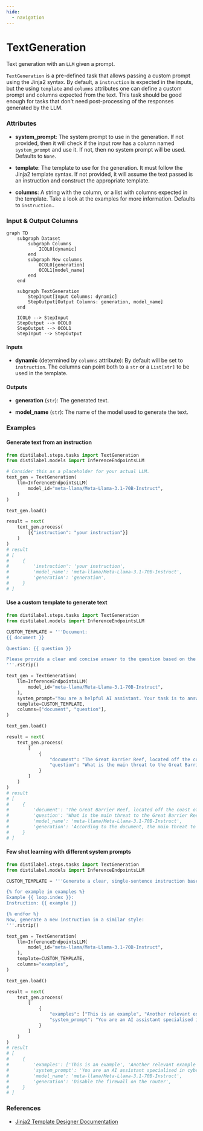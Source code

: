 ```yaml
---
hide:
  - navigation
---
```

# TextGeneration

Text generation with an `LLM` given a prompt.



`TextGeneration` is a pre-defined task that allows passing a custom prompt using the
    Jinja2 syntax. By default, a `instruction` is expected in the inputs, but the using
    `template` and `columns` attributes one can define a custom prompt and columns expected
    from the text. This task should be good enough for tasks that don't need post-processing
    of the responses generated by the LLM.





### Attributes

- **system_prompt**: The system prompt to use in the generation. If not provided, then  it will check if the input row has a column named `system_prompt` and use it.  If not, then no system prompt will be used. Defaults to `None`.

- **template**: The template to use for the generation. It must follow the Jinja2 template  syntax. If not provided, it will assume the text passed is an instruction and  construct the appropriate template.

- **columns**: A string with the column, or a list with columns expected in the template.  Take a look at the examples for more information. Defaults to `instruction`..





### Input & Output Columns

``` mermaid
graph TD
	subgraph Dataset
		subgraph Columns
			ICOL0[dynamic]
		end
		subgraph New columns
			OCOL0[generation]
			OCOL1[model_name]
		end
	end

	subgraph TextGeneration
		StepInput[Input Columns: dynamic]
		StepOutput[Output Columns: generation, model_name]
	end

	ICOL0 --> StepInput
	StepOutput --> OCOL0
	StepOutput --> OCOL1
	StepInput --> StepOutput

```


#### Inputs


- **dynamic** (determined by `columns` attribute): By default will be set to `instruction`.  The columns can point both to a `str` or a `List[str]` to be used in the template.




#### Outputs


- **generation** (`str`): The generated text.

- **model_name** (`str`): The name of the model used to generate the text.





### Examples


#### Generate text from an instruction
```python
from distilabel.steps.tasks import TextGeneration
from distilabel.models import InferenceEndpointsLLM

# Consider this as a placeholder for your actual LLM.
text_gen = TextGeneration(
    llm=InferenceEndpointsLLM(
        model_id="meta-llama/Meta-Llama-3.1-70B-Instruct",
    )
)

text_gen.load()

result = next(
    text_gen.process(
        [{"instruction": "your instruction"}]
    )
)
# result
# [
#     {
#         'instruction': 'your instruction',
#         'model_name': 'meta-llama/Meta-Llama-3.1-70B-Instruct',
#         'generation': 'generation',
#     }
# ]
```

#### Use a custom template to generate text
```python
from distilabel.steps.tasks import TextGeneration
from distilabel.models import InferenceEndpointsLLM

CUSTOM_TEMPLATE = '''Document:
{{ document }}

Question: {{ question }}

Please provide a clear and concise answer to the question based on the information in the document and your general knowledge:
'''.rstrip()

text_gen = TextGeneration(
    llm=InferenceEndpointsLLM(
        model_id="meta-llama/Meta-Llama-3.1-70B-Instruct",
    ),
    system_prompt="You are a helpful AI assistant. Your task is to answer the following question based on the provided document. If the answer is not explicitly stated in the document, use your knowledge to provide the most relevant and accurate answer possible. If you cannot answer the question based on the given information, state that clearly.",
    template=CUSTOM_TEMPLATE,
    columns=["document", "question"],
)

text_gen.load()

result = next(
    text_gen.process(
        [
            {
                "document": "The Great Barrier Reef, located off the coast of Australia, is the world's largest coral reef system. It stretches over 2,300 kilometers and is home to a diverse array of marine life, including over 1,500 species of fish. However, in recent years, the reef has faced significant challenges due to climate change, with rising sea temperatures causing coral bleaching events.",
                "question": "What is the main threat to the Great Barrier Reef mentioned in the document?"
            }
        ]
    )
)
# result
# [
#     {
#         'document': 'The Great Barrier Reef, located off the coast of Australia, is the world's largest coral reef system. It stretches over 2,300 kilometers and is home to a diverse array of marine life, including over 1,500 species of fish. However, in recent years, the reef has faced significant challenges due to climate change, with rising sea temperatures causing coral bleaching events.',
#         'question': 'What is the main threat to the Great Barrier Reef mentioned in the document?',
#         'model_name': 'meta-llama/Meta-Llama-3.1-70B-Instruct',
#         'generation': 'According to the document, the main threat to the Great Barrier Reef is climate change, specifically rising sea temperatures causing coral bleaching events.',
#     }
# ]
```

#### Few shot learning with different system prompts
```python
from distilabel.steps.tasks import TextGeneration
from distilabel.models import InferenceEndpointsLLM

CUSTOM_TEMPLATE = '''Generate a clear, single-sentence instruction based on the following examples:

{% for example in examples %}
Example {{ loop.index }}:
Instruction: {{ example }}

{% endfor %}
Now, generate a new instruction in a similar style:
'''.rstrip()

text_gen = TextGeneration(
    llm=InferenceEndpointsLLM(
        model_id="meta-llama/Meta-Llama-3.1-70B-Instruct",
    ),
    template=CUSTOM_TEMPLATE,
    columns="examples",
)

text_gen.load()

result = next(
    text_gen.process(
        [
            {
                "examples": ["This is an example", "Another relevant example"],
                "system_prompt": "You are an AI assistant specialised in cybersecurity and computing in general, you make your point clear without any explanations."
            }
        ]
    )
)
# result
# [
#     {
#         'examples': ['This is an example', 'Another relevant example'],
#         'system_prompt': 'You are an AI assistant specialised in cybersecurity and computing in general, you make your point clear without any explanations.',
#         'model_name': 'meta-llama/Meta-Llama-3.1-70B-Instruct',
#         'generation': 'Disable the firewall on the router',
#     }
# ]
```




### References

- [Jinja2 Template Designer Documentation](https://jinja.palletsprojects.com/en/3.1.x/templates/)


